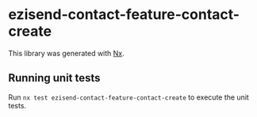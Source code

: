 # ezisend-contact-feature-contact-create

This library was generated with [Nx](https://nx.dev).

## Running unit tests

Run `nx test ezisend-contact-feature-contact-create` to execute the unit tests.
